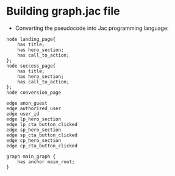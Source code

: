 # Building graph.jac file

- Converting the pseudocode into Jac programming language:

```Jac
node landing_page{
    has title;
    has hero_section;
    has call_to_action;
};
node success_page{
    has title;
    has hero_section;
    has call_to_action;
};
node conversion_page

edge anon_guest
edge authorized_user
edge user_id
edge lp_hero_section
edge lp_cta_button_clicked
edge sp_hero_section
edge sp_cta_button_clicked
edge cp_hero_section
edge cp_cta_button_clicked

graph main_graph {
    has anchor main_root;
}
```
